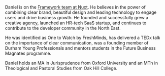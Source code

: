 Daniel is on the [Framework team at Nuxt](https://nuxtjs.org). He believes in the power of combining clear
brand, beautiful design and leading technology to engage users and drive business growth.
He founded and successfully grew a creative agency, launched an HR-tech SaaS startup, and
continues to contribute to the developer community in the North East.

He was identified as One to Watch by FreshMinds, has delivered a TEDx talk on the importance of
clear communication, was a founding member of Durham Young Professionals and mentors students
in the Future Business Magnates programme.

Daniel holds an MA in Jurisprudence from Oxford University and an MTh in Theological and Pastoral
Studies from Oak Hill College.
